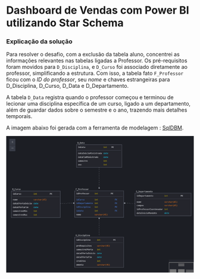 # Dashboard de Vendas com Power BI utilizando Star Schema

### Explicação da solução

Para resolver o desafio, com a exclusão da tabela aluno, concentrei as informações relevantes nas tabelas ligadas a Professor. Os pré-requisitos foram movidos para `D_Disciplina`, e `D_Curso` foi associado diretamente ao professor, simplificando a estrutura. Com isso, a tabela fato `F_Professor` ficou com o _ID do professor_, seu _nome_ e chaves estrangeiras para D_Disciplina, D_Curso, D_Data e D_Departamento.

A tabela `D_Data` registra quando o professor começou e terminou de lecionar uma disciplina específica de um curso, ligado a um departamento, além de guardar dados sobre o semestre e o ano, trazendo mais detalhes temporais. 

A imagem abaixo foi gerada com a ferramenta de modelagem : [SqlDBM](https://sqldbm.com/Home/).

![image](star_schema.png) 
